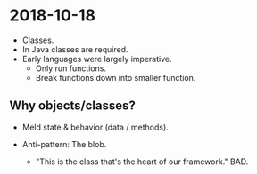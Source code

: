 # 2018-10-18

* Classes.
* In Java classes are required.
* Early languages were largely imperative.
	* Only run functions.
	* Break functions down into smaller function.

## Why objects/classes?
* Meld state & behavior (data / methods).

* Anti-pattern: The blob.
	* "This is the class that's the heart of our framework." BAD.

	